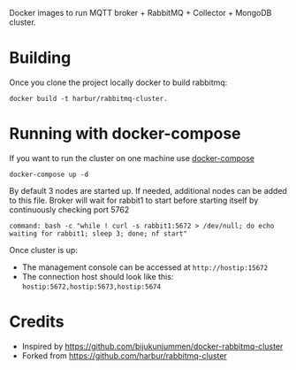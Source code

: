 Docker images to run MQTT broker + RabbitMQ + Collector + MongoDB cluster. 

# Building

Once you clone the project locally docker to build rabbitmq:

```
docker build -t harbur/rabbitmq-cluster.
```

# Running with docker-compose

If you want to run the cluster on one machine use [docker-compose](https://github.com/docker/compose/)

```
docker-compose up -d
```

By default 3 nodes are started up. If needed, additional nodes can be added to this file.
Broker will wait for rabbit1 to start before starting itself by continuously checking port 5762

```
command: bash -c "while ! curl -s rabbit1:5672 > /dev/null; do echo waiting for rabbit1; sleep 3; done; nf start"
```

Once cluster is up:
* The management console can be accessed at `http://hostip:15672`
* The connection host should look like this: `hostip:5672,hostip:5673,hostip:5674`

# Credits

* Inspired by https://github.com/bijukunjummen/docker-rabbitmq-cluster
* Forked from https://github.com/harbur/rabbitmq-cluster